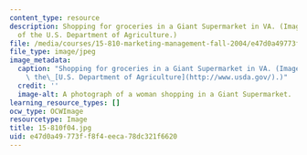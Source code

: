 ```yaml
---
content_type: resource
description: Shopping for groceries in a Giant Supermarket in VA. (Image courtesy
  of the U.S. Department of Agriculture.)
file: /media/courses/15-810-marketing-management-fall-2004/e47d0a49773ff8f4eeca78dc321f6620_15-810f04.jpg
file_type: image/jpeg
image_metadata:
  caption: "Shopping for groceries in a Giant Supermarket in VA. (Image courtesy of\
    \ the\_[U.S. Department of Agriculture](http://www.usda.gov/).)"
  credit: ''
  image-alt: A photograph of a woman shopping in a Giant Supermarket.
learning_resource_types: []
ocw_type: OCWImage
resourcetype: Image
title: 15-810f04.jpg
uid: e47d0a49-773f-f8f4-eeca-78dc321f6620
---
```

